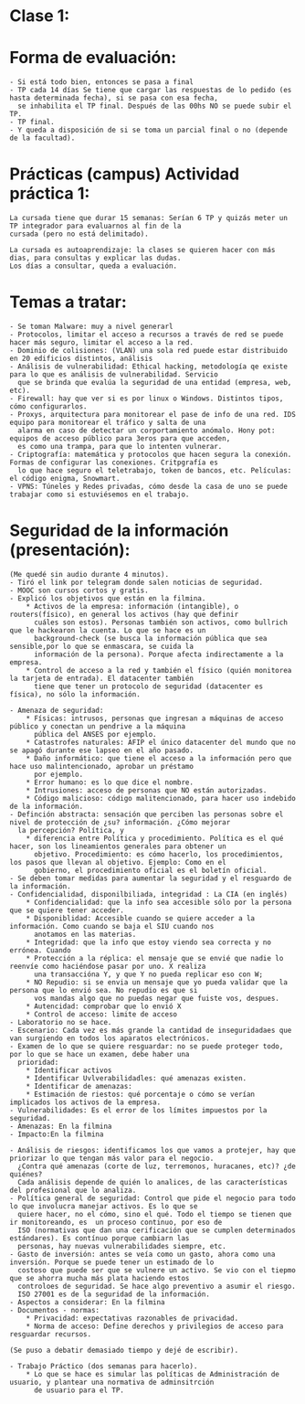 # Clase 1:

# Forma de evaluación:
	- Si está todo bien, entonces se pasa a final
	- TP cada 14 días Se tiene que cargar las respuestas de lo pedido (es hasta determinada fecha), si se pasa con esa fecha,
	  se inhabilita el TP final. Después de las 00hs NO se puede subir el TP.
	- TP final.
	- Y queda a disposición de si se toma un parcial final o no (depende de la facultad).

# Prácticas (campus) Actividad práctica 1:
	La cursada tiene que durar 15 semanas: Serían 6 TP y quizás meter un TP integrador para evaluarnos al fin de la
	cursada (pero no está delimitado).

	La cursada es autoaprendizaje: la clases se quieren hacer con más dias, para consultas y explicar las dudas.
	Los días a consultar, queda a evaluación.

# Temas a tratar:
	- Se toman Malware: muy a nivel generarl
	- Protocolos, limitar el acceso a recursos a través de red se puede hacer más seguro, limitar el acceso a la red.
	- Dominio de colisiones: (VLAN) una sola red puede estar distribuido en 20 edificios distintos, análisis
	- Análisis de vulnerabilidad: Ethical hacking, metodología qe existe para lo que es análisis de vulnerabilidad. Servicio
	  que se brinda que evalúa la seguridad de una entidad (empresa, web, etc).
	- Firewall: hay que ver si es por linux o Windows. Distintos tipos, cómo configurarlos.
	- Proxys, arquitectura para monitorear el pase de info de una red. IDS equipo para monitorear el tráfico y salta de una
	  alarma en caso de detectar un corportamiento anómalo. Hony pot: equipos de acceso público para 3eros para que acceden,
	  es como una trampa, para que lo intenten vulnerar.
	- Criptografía: matemática y protocolos que hacen segura la conexión. Formas de configurar las conexiones. Critpgrafía es
	  lo que hace seguro el teletrabajo, token de bancos, etc. Películas: el código enigma, Snowmart.
	- VPNS: Túneles y Redes privadas, cómo desde la casa de uno se puede trabajar como si estuviésemos en el trabajo.

# Seguridad de la información (presentación):
	(Me quedé sin audio durante 4 minutos).
	- Tiró el link por telegram donde salen noticias de seguridad.
	- MOOC son cursos cortos y gratis.
	- Explicó los objetivos que están en la filmina.
		* Activos de la empresa: información (intangible), o routers(físico), en general los activos (hay que definir
		  cuáles son estos). Personas también son activos, como bullrich que le hackearon la cuenta. Lo que se hace es un
		  background-check (se busca la información pública que sea sensible,por lo que se enmascara, se cuida la
		  información de la persona). Porque afecta indirectamente a la empresa.
		* Control de acceso a la red y también el físico (quién monitorea la tarjeta de entrada). El datacenter también
		  tiene que tener un protocolo de seguridad (datacenter es física), no sólo la información.

	- Amenaza de seguridad:
	  	* Físicas: intrusos, personas que ingresan a máquinas de acceso público y conectan un pendrive a la máquina
		  pública del ANSES por ejemplo.
		* Catastrofes naturales: AFIP el único datacenter del mundo que no se apagó durante ese lapseo en el año pasado.
		* Daño informático: que tiene el acceso a la información pero que hace uso malintencionado, aprobar un préstamo
		  por ejemplo.
		* Error humano: es lo que dice el nombre.
		* Intrusiones: acceso de personas que NO están autorizadas.
		* Código malicioso: código malitencionado, para hacer uso indebido de la información.
	- Definción abstracta: sensación que perciben las personas sobre el nivel de protección de ¿su? información. ¿Cómo mejorar
	  la percepción? Política, y
	  	* diferencia entre Política y procedimiento. Política es el qué hacer, son los lineamientos generales para obtener un
		  objetivo. Procedimiento: es cómo hacerlo, los procedimientos, los pasos que llevan al objetivo. Ejemplo: Como en el
		  gobierno, el procedimiento oficial es el boletín oficial.
	- Se deben tomar medidas para aumentar la seguridad y el resguardo de la información.
	- Confidencialidad, disponilbiliada, integridad : La CIA (en inglés)
		* Confidencialidad: que la info sea accesible sólo por la persona que se quiere tener acceder.
		* Disponiblidad: Accesible cuando se quiere acceder a la información. Como cuando se baja el SIU cuando nos
		  anotamos en las materias.
		* Integridad: que la info que estoy viendo sea correcta y no errónea. Cuando
		* Protección a la réplica: el mensaje que se envié que nadie lo reenvíe como haciéndose pasar por uno. X realiza
		  una transaccióna Y, y que Y no pueda replicar eso con W;
		* NO Repudio: si se envia un mensaje que yo pueda validar que la persona que lo envió sea. No repudio es que si
		  vos mandas algo que no puedas negar que fuiste vos, despues.
		* Autencidad: comprobar que lo envió X
		* Control de acceso: limite de acceso
	- Laboratorio no se hace.
	- Escenario: Cada vez es más grande la cantidad de inseguridadaes que van surgiendo en todos los aparatos electrónicos.
	- Examen de lo que se quiere resguardar: no se puede proteger todo,  por lo que se hace un examen, debe haber una
	  prioridad:
	  	* Identificar activos
	  	* Identificar Uvlverabilidadles: qué amenazas existen.
	  	* Identificar de amenazas:
		* Estimación de riestos: qué porcentaje o cómo se verían implicados los activos de la empresa.
	- Vulnerabilidades: Es el error de los límites impuestos por la seguridad.
	- Amenazas: En la filmina
	- Impacto:En la filmina

	- Análisis de riesgos: identificamos los que vamos a protejer, hay que priorizar lo que tengan más valor para el negocio.
	  ¿Contra qué amenazas (corte de luz, terremonos, huracanes, etc)? ¿de quiénes?
	  Cada análisis depende de quién lo analices, de las características del profesional que lo analiza.
	- Política general de seguridad: Control que pide el negocio para todo lo que involucra manejar activos. Es lo que se
	  quiere hacer, no el cómo, sino el qué. Todo el tiempo se tienen que ir monitoreando, es  un proceso continuo, por eso de
	  ISO (normativas que dan una cerificación que se cumplen determinados estándares). Es contínuo porque cambiarn las
	  personas, hay nuevas vulnerabilidades siempre, etc.
	- Gasto de inversión: antes se veía como un gasto, ahora como una inversión. Porque se puede tener un estimado de lo
	  costoso que puede ser que se vulnere un activo. Se vio con el tiepmo que se ahorra mucha más plata haciendo estos
	  controloes de seguridad. Se hace algo preventivo a asumir el riesgo.
	  ISO 27001 es de la seguridad de la información.
	- Aspectos a considerar: En la filmina
	- Documentos - normas:
	  	* Privacidad: expectativas razonables de privacidad.
		* Norma de acceso: Define derechos y privilegios de acceso para resguardar recursos.

	(Se puso a debatir demasiado tiempo y dejé de escribir).

	- Trabajo Práctico (dos semanas para hacerlo).
	  	* Lo que se hace es simular las políticas de Administración de usuario, y plantear una normativa de adminsitrción
		  de usuario para el TP.
